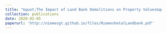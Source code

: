 ```yaml
---
title: "&quot;The Impact of Land Bank Demolitions on Property Values&quot;, Economics Bulletin, Volume 40, Issue 1, pages 217-233. (with L. Allison Jones-Farmer, Joseph Hart, William Holmes, and Nathan Soundappan)"
collection: publications
date: 2020-02-05
paperurl: 'http://niemesgt.github.io/files/NiemeshetalLandbank.pdf'
---
```


